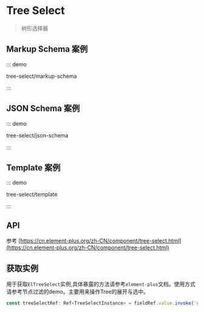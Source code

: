 # Tree Select

> 树形选择器

## Markup Schema 案例

::: demo

tree-select/markup-schema

:::

## JSON Schema 案例

::: demo

tree-select/json-schema

:::

## Template 案例

::: demo

tree-select/template

:::

## API

参考 [https://cn.element-plus.org/zh-CN/component/tree-select.html](https://cn.element-plus.org/zh-CN/component/tree-select.html)

## 获取实例

用于获取`ElTreeSelect`实例,具体暴露的方法请参考`element-plus`文档。使用方式请参考节点过滤的demo。主要用来操作Tree的展开与选中。

```ts
const treeSelectRef: Ref<TreeSelectInstance> = fieldRef.value.invoke('getTreeSelectRef')
```

